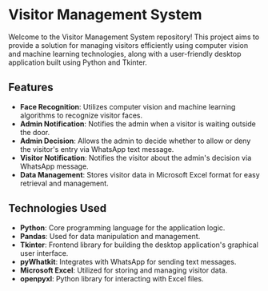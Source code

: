 # Visitor Management System

Welcome to the Visitor Management System repository! This project aims to provide a solution for managing visitors efficiently using computer vision and machine learning technologies, along with a user-friendly desktop application built using Python and Tkinter.

## Features

- **Face Recognition**: Utilizes computer vision and machine learning algorithms to recognize visitor faces.
- **Admin Notification**: Notifies the admin when a visitor is waiting outside the door.
- **Admin Decision**: Allows the admin to decide whether to allow or deny the visitor's entry via WhatsApp text message.
- **Visitor Notification**: Notifies the visitor about the admin's decision via WhatsApp message.
- **Data Management**: Stores visitor data in Microsoft Excel format for easy retrieval and management.

## Technologies Used

- **Python**: Core programming language for the application logic.
- **Pandas**: Used for data manipulation and management.
- **Tkinter**: Frontend library for building the desktop application's graphical user interface.
- **pyWhatkit**: Integrates with WhatsApp for sending text messages.
- **Microsoft Excel**: Utilized for storing and managing visitor data.
- **openpyxl**: Python library for interacting with Excel files.

